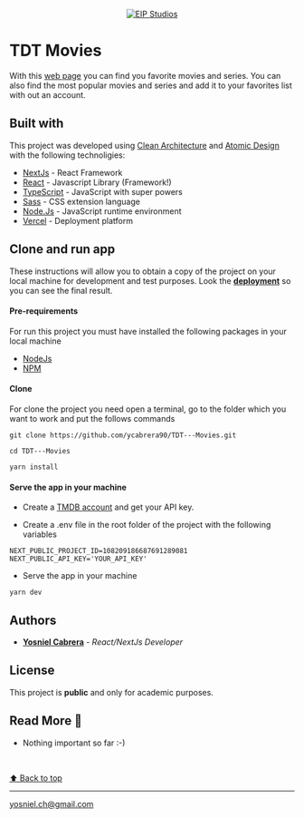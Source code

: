 <p align="center">
  <a href="https://my-summary-sooty.vercel.app/"
    ><img
      src="https://eip-my-summary.herokuapp.com/images/logo"
      alt="EIP Studios"
     />
  </a>
</p>



# TDT Movies
With this [web page](https://tdt-movies.vercel.app/) you can find you favorite movies and series. You can also find the most popular movies and series and add it to your favorites list with out an account.


## Built with
This project was developed using [Clean Architecture](https://blog.cleancoder.com/uncle-bob/2012/08/13/the-clean-architecture.html) and [Atomic Design](https://atomicdesign.bradfrost.com/table-of-contents/) with the following technoligies:
* [NextJs](https://nextjs.org/docs/getting-started) - React Framework
* [React](https://es.reactjs.org/docs/getting-started.html) - Javascript Library (Framework!)
* [TypeScript](https://www.typescriptlang.org/docs/) - JavaScript with super powers
* [Sass](https://sass-lang.com/) - CSS extension language
* [Node.Js](https://nodejs.org/en/docs/) - JavaScript runtime environment
* [Vercel](https://vercel.com/solutions/nextjs) - Deployment platform
  


## Clone and run app
These instructions will allow you to obtain a copy of the project on your local machine for development and test purposes.
Look the [**deployment**](https://tdt-movies.vercel.app/) so you can see the final result.


#### Pre-requirements
For run this project you must have installed the following packages in your local machine

* [NodeJs](https://nodejs.org/en/) 
* [NPM](https://docs.npmjs.com/downloading-and-installing-node-js-and-npm)

#### Clone
For clone the project you need open a terminal, go to the folder which you want to work and put the follows commands
```
git clone https://github.com/ycabrera90/TDT---Movies.git

cd TDT---Movies

yarn install
```

#### Serve the app in your machine
* Create a [TMDB account](https://www.themoviedb.org/login?language=es) and get your API key.

* Create a .env file in the root folder of the project with the following variables
```
NEXT_PUBLIC_PROJECT_ID=108209186687691289081
NEXT_PUBLIC_API_KEY='YOUR_API_KEY'
```
 * Serve the app in your machine
  
```
yarn dev
```

## Authors
* [**Yosniel Cabrera**](https://www.linkedin.com/in/eip-studios/) - *React/NextJs Developer* 
  
## License
This project is **public** and only for academic purposes.

## Read More 🎁
* Nothing important so far  :-)

<br>

[⬆ Back to top](#tdt-movies)<br>
  
---
yosniel.ch@gmail.com

